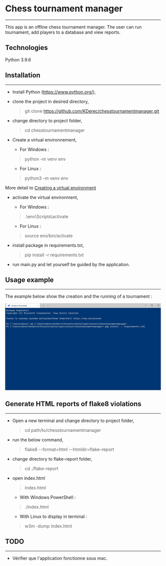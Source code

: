 # Chess tournament manager
***
This app is an offline chess tournament manager.
The user can run tournament, add players to a database and view reports.
## Technologies
Python 3.9.6
## Installation
***
* Install Python (https://www.python.org/),
* clone the project in desired directory,

    > git clone https://github.com/KDerec/chesstournamentmanager.git

* change directory to project folder,

    > cd chesstournamentmanager

* Create a virtual environnement,
    * For Windows :

    > python -m venv env

    * For Linux :

    > python3 -m venv env

More detail to [Creating a virtual environment](https://packaging.python.org/en/latest/guides/installing-using-pip-and-virtual-environments/#creating-a-virtual-environment)

* activate the virtual environment,
    * For Windows :

    > .\env\Scripts\activate

    * For Linux :

    > source env/bin/activate

* install package in requirements.txt,

    > pip install -r requirements.txt

* run main.py and let yourself be guided by the application.
## Usage example
***
The example below show the creation and the running of a tournament :

![](https://github.com/KDerec/chesstournamentmanager/blob/master/usage_example.gif)
## Generate HTML reports of flake8 violations
***
* Open a new terminal and change directory to project folder,

    > cd path/to/chesstournamentmanager

* run the below command,

    > flake8 --format=html --htmldir=flake-report

* change directory to flake-report folder,

    > cd ./flake-report

* open index.html

    > index.html

    * With Windows PowerShell :

    > ./index.html

    * With Linux to display in terminal :

    > w3m -dump index.html

## TODO 
***
* Vérifier que l'application fonctionne sous mac.
